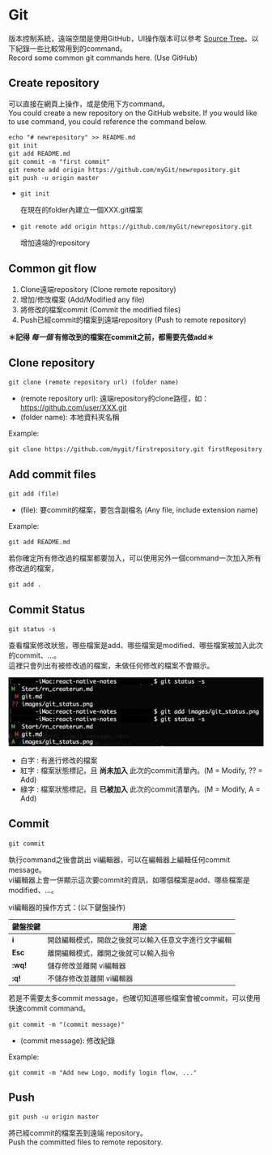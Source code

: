 # Git

版本控制系統，遠端空間是使用GitHub，UI操作版本可以參考 [Source Tree](https://www.sourcetreeapp.com/)。以下紀錄一些比較常用到的command。<br>
Record some common git commands here. (Use GitHub)

## Create repository

可以直接在網頁上操作，或是使用下方command。<br>
You could create a new repository on the GitHub website. If you would like to use command, you could reference the command below.

```
echo "# newrepository" >> README.md
git init
git add README.md
git commit -m "first commit"
git remote add origin https://github.com/myGit/newrepository.git
git push -u origin master
```

* `git init`

    在現在的folder內建立一個XXX.git檔案

* `git remote add origin https://github.com/myGit/newrepository.git`

    增加遠端的repository

## Common git flow

1. Clone遠端repository (Clone remote repository)
2. 增加/修改檔案 (Add/Modified any file)
2. 將修改的檔案commit (Commit the modified files)
3. Push已經commit的檔案到遠端repository (Push to remote repository)

**＊記得 *每一個* 有修改到的檔案在commit之前，都需要先做add＊**

## Clone repository

```
git clone (remote repository url) (folder name)
```

* (remote repository url): 遠端repository的clone路徑，如：https://github.com/user/XXX.git
* (folder name): 本地資料夾名稱

Example:

```
git clone https://github.com/mygit/firstrepository.git firstRepository
```

## Add commit files

```
git add (file)
```

* (file): 要commit的檔案，要包含副檔名 (Any file, include extension name)

Example:

```
git add README.md
```

若你確定所有修改過的檔案都要加入，可以使用另外一個command一次加入所有修改過的檔案，

```
git add .
```

## Commit Status

```
git status -s
```

查看檔案修改狀態，哪些檔案是add、哪些檔案是modified、哪些檔案被加入此次的commit、...。<br>
這裡只會列出有被修改過的檔案，未做任何修改的檔案不會顯示。

![File status](/images/git_status.png)

* 白字 : 有進行修改的檔案
* 紅字 : 檔案狀態標記，且 **尚未加入** 此次的commit清單內。(M = Modify, ?? = Add)
* 綠字 : 檔案狀態標記，且 **已被加入** 此次的commit清單內。(M = Modify, A = Add)

## Commit

```
git commit
```

執行command之後會跳出 vi編輯器，可以在編輯器上編輯任何commit message。<br>
vi編輯器上會一併顯示這次要commit的資訊，如哪個檔案是add、哪些檔案是modified、...。

vi編輯器的操作方式：(以下鍵盤操作)

| 鍵盤按鍵 | 用途 |
|---------|-----|
| **i** | 開啟編輯模式，開啟之後就可以輸入任意文字進行文字編輯 |
| **Esc** | 離開編輯模式，離開之後就可以輸入指令 |
| **:wq!** | 儲存修改並離開 vi編輯器 |
| **:q!** | 不儲存修改並離開 vi編輯器 |

若是不需要太多commit message，也確切知道哪些檔案會被commit，可以使用快速commit command。

```
git commit -m "(commit message)"
```

* (commit message): 修改紀錄

Example:

```
git commit -m "Add new Logo, modify login flow, ..."
```

## Push

```
git push -u origin master
```

將已經commit的檔案丟到遠端 repository。<br>
Push the committed files to remote repository.

